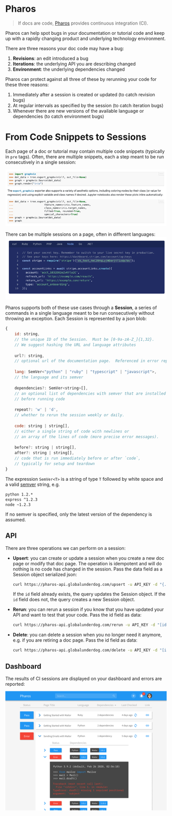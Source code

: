 # Pharos

> If docs are code, [Pharos](https://tutorialhub.globalunderdog.com/) provides continuous integration (CI).

Pharos can help spot bugs in your documentation or tutorial code and keep up with a rapidly changing product and underlying technology environment.

There are three reasons your doc code may have a bug:

1. **Revisions**: an edit introduced a bug
2. **Iterations**: the underlying API you are describing changed
3. **Environment**: the underlying dependencies changed

Pharos can protect against all three of these by rerunning your code for these three reasons:

1. Immediately after a session is created or updated (to catch revision bugs)
2. At regular intervals as specified by the session (to catch iteration bugs)
3. Whenever there are new versions of the available language or dependencies (to catch environment bugs)

# From Code Snippets to Sessions

Each page of a doc or tutorial may contain multiple code snippets (typically in `pre` tags). Often, there are multiple snippets, each a step meant to be run consecutively in a single session:

![Multiple Steps](steps.png)

There can be multiple sessions on a page, often in different languages:
![Multiple Languages](languages.png)

Pharos supports both of these use cases through a **Session**, a series of commands in a single language meant to be run consecutively without throwing an exception. Each Session is represented by a json blob:

```javascript
{
    id: string,
    // the unique ID of the Session.  Must be [0-9a-zA-Z_]{1,32}.
    // We suggest hashing the URL and language attributes

    url?: string,
    // optional url of the documentation page.  Referenced in error reporting.

    lang: SemVer<"python" | "ruby" | "typescript" | "javascript">,
    // the language and its semver

    dependencies?: SemVer<string>[],
    // an optional list of dependencies with semver that are installed
    // before running code

    repeat?: 'w' | 'd',
    // whether to rerun the session weekly or daily.

    code: string | string[],
    // either a single string of code with newlines or
    // an array of the lines of code (more precise error messages).

    before?: string | string[],
    after?: string | string[],
    // code that is run immediately before or after `code`,
    // typically for setup and teardown
}
```

The expression `SemVer<T>` is a string of type `T` followed by white space and a valid [semver](https://semver.org/) string, e.g.

```
python 1.2.*
express ^1.2.3
node ~1.2.3
```

If no semver is specified, only the latest version of the dependency is assumed.

## API

There are three operations we can perform on a session:

- **Upsert**: you can create or update a session when you create a new doc page or modify that doc page. The operation is idempotent and will do nothing is no code has changed in the session. Pass the data field as a Session object serialized json:

  ```bash
  curl https://pharos-api.globalunderdog.com/upsert -u API_KEY -d "{...[Session Object]}"
  ```

  If the `id` field already exists, the query updates the Session object. If the `id` field does not, the query creates a new Session object.

- **Rerun**: you can rerun a session if you know that you have updated your API and want to test that your code. Pass the id field as data:

  ```bash
  curl https://pharos-api.globalunderdog.com/rerun -u API_KEY -d "[id]"
  ```

- **Delete**: you can delete a session when you no longer need it anymore, e.g. if you are retiring a doc page. Pass the id field as data:
  ```bash
  curl https://pharos-api.globalunderdog.com/delete -u API_KEY -d "[id]"
  ```

## Dashboard

The results of CI sessions are displayed on your dashboard and errors are reported:

![Dashboard](dashboard.png)
